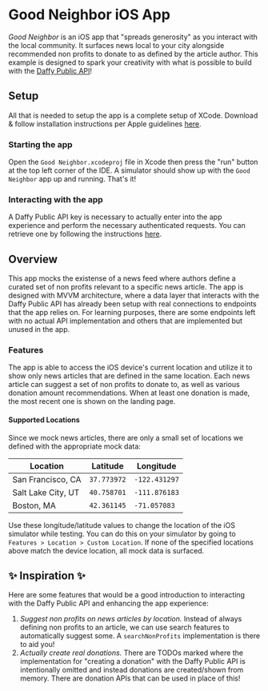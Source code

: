 # Good Neighbor iOS App

*Good Neighbor* is an iOS app that "spreads generosity" as you interact with the local community. It surfaces news local to your city alongside recommended non profits
to donate to as defined by the article author. This example is designed to spark your creativity with what is possible to build with the [Daffy Public API](https://docs.daffy.org/)!

## Setup
All that is needed to setup the app is a complete setup of XCode. Download & follow installation instructions per Apple guidelines [here](https://developer.apple.com/xcode/).

### Starting the app
Open the `Good Neighbor.xcodeproj` file in Xcode then press the "run" button at the top left corner of the IDE. 
A simulator should show up with the `Good Neighbor` app up and running. That's it!

### Interacting with the app
A Daffy Public API key is necessary to actually enter into the app experience and perform the necessary authenticated requests. 
You can retrieve one by following the instructions [here](https://docs.daffy.org/auth).

## Overview
This app mocks the existense of a news feed where authors define a curated set of non profits relevant to a specific news article. 
The app is designed with MVVM architecture, where a data layer that interacts with the Daffy Public API has already been setup with real connections to endpoints that the app relies on.
For learning purposes, there are some endpoints left with no actual API implementation and others that are implemented but unused in the app.

### Features
The app is able to access the iOS device's current location and utilize it to show only news articles that are defined in the same location. Each news article can suggest a set of non profits to donate to, as well as various donation amount recommendations. When at least one donation is made, the most recent one is shown on the landing page.

#### Supported Locations
Since we mock news articles, there are only a small set of locations we defined with the appropriate mock data:

|Location|Latitude|Longitude|
|---|---|---|
|San Francisco, CA|`37.773972`|`-122.431297`|
|Salt Lake City, UT|`40.758701`|`-111.876183`|
|Boston, MA|`42.361145`|`-71.057083`|

Use these longitude/latitude values to change the location of the iOS simulator while testing. You can do this on your simulator by going to `Features > Location > Custom Location`. 
If none of the specified locations above match the device location, all mock data is surfaced.

## ✨ Inspiration ✨
Here are some features that would be a good introduction to interacting with the Daffy Public API and enhancing the app experience:
1. *Suggest non profits on news articles by location.* Instead of always defining non profits to an article, we can use search features to automatically suggest some. A `searchNonProfits` implementation is there to aid you!
2. *Actually create real donations.* There are TODOs marked where the implementation for "creating a donation" with the Daffy Public API is intentionally omitted and instead donations
are created/shown from memory. There are donation APIs that can be used in place of this!
